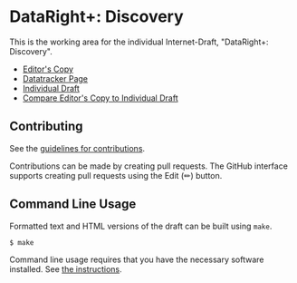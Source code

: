 # DataRight+: Discovery

This is the working area for the individual Internet-Draft, "DataRight+: Discovery".

* [Editor's Copy](https://datarightplus.github.io/datarightplus-discovery/#go.draft-authors-datarightplus-discovery.html)
* [Datatracker Page](https://datatracker.ietf.org/doc/draft-authors-datarightplus-discovery)
* [Individual Draft](https://datatracker.ietf.org/doc/html/draft-authors-datarightplus-discovery)
* [Compare Editor's Copy to Individual Draft](https://datarightplus.github.io/datarightplus-discovery/#go.draft-authors-datarightplus-discovery.diff)


## Contributing

See the
[guidelines for contributions](https://github.com/datarightplus/datarightplus-discovery/blob/main/CONTRIBUTING.md).

Contributions can be made by creating pull requests.
The GitHub interface supports creating pull requests using the Edit (✏) button.


## Command Line Usage

Formatted text and HTML versions of the draft can be built using `make`.

```sh
$ make
```

Command line usage requires that you have the necessary software installed.  See
[the instructions](https://github.com/martinthomson/i-d-template/blob/main/doc/SETUP.md).

